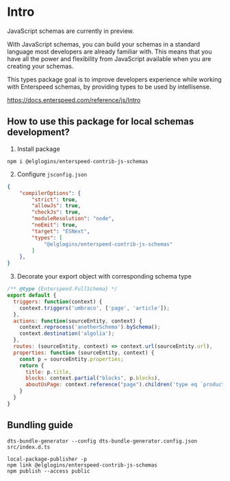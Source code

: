 # Intro
JavaScript schemas are currently in preview.

With JavaScript schemas, you can build your schemas in a standard language most developers are already familiar with. This means that you have all the power and flexibility from JavaScript available when you are creating your schemas.

This types package goal is to improve developers experience while working with Enterspeed schemas, by providing types to be used by intellisense.

https://docs.enterspeed.com/reference/js/Intro

## How to use this package for local schemas development?

1. Install package
```
npm i @elglogins/enterspeed-contrib-js-schemas
```

2. Configure `jsconfig.json`
```json
{
    "compilerOptions": {
        "strict": true,
        "allowJs": true,
        "checkJs": true,
        "moduleResolution": "node",
        "noEmit": true,
        "target": "ESNext",
        "types": [
            "@elglogins/enterspeed-contrib-js-schemas"
        ]
    },
}
```

3. Decorate your export object with corresponding schema type
```js
/** @type {Enterspeed.FullSchema} */
export default {
  triggers: function(context) {
    context.triggers('umbraco', ['page', 'article']);
  },
  actions: function(sourceEntity, context) {
    context.reprocess('anotherSchema').bySchema();
    context.destination('algolia');
  },
  routes: (sourceEntity, context) => context.url(sourceEntity.url),
  properties: function (sourceEntity, context) {
    const p = sourceEntity.properties;
    return {
      title: p.title,
      blocks: context.partial("blocks", p.blocks),
      aboutUsPage: context.reference("page").children('type eq `product`').orderBy({direction: 'asc', propertyName: 'asd' }).limit(2),
    }
  }
}
```

## Bundling guide
```
dts-bundle-generator --config dts-bundle-generator.config.json src/index.d.ts
```

```
local-package-publisher -p
npm link @elglogins/enterspeed-contrib-js-schemas
npm publish --access public
```